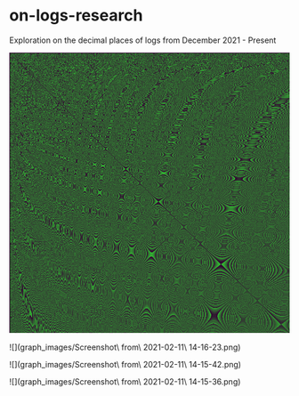 # on-logs-research

Exploration on the decimal places of logs from December 2021 - Present

![](raw_images/four.png)

![](graph_images/Screenshot\ from\ 2021-02-11\ 14-16-23.png)

![](graph_images/Screenshot\ from\ 2021-02-11\ 14-15-42.png)

![](graph_images/Screenshot\ from\ 2021-02-11\ 14-15-36.png)




